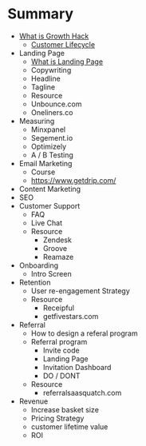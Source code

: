 # Summary

* [What is Growth Hack](chapter01-1.md)
   - [Customer Lifecycle](chapter01-2.md)
* Landing Page
   - [What is Landing Page](chapter02-1.md)
   - Copywriting
    - Headline
    - Tagline
   - Resource
    - Unbounce.com
    - Oneliners.co
* Measuring
   - Minxpanel
   - Segement.io
   - Optimizely
   - A / B Testing
* Email Marketing
   - Course 
   - https://www.getdrip.com/
* Content Marketing
* SEO
* Customer Support
  - FAQ
  - Live Chat
  - Resource
    - Zendesk
    - Groove
    - Reamaze
* Onboarding
  - Intro Screen
* Retention
  - User re-engagement Strategy
  - Resource
    - Receipful
    - getfivestars.com
* Referral
  - How to design a referal program
  - Referral program
    - Invite code
    - Landing Page
    - Invitation Dashboard
    - DO / DONT
  - Resource
    - referralsaasquatch.com
* Revenue
  - Increase basket size
  - Pricing Strategy
  - customer lifetime value
  - ROI
